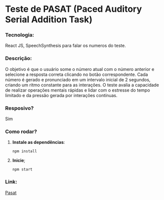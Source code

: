 # Teste de PASAT (Paced Auditory Serial Addition Task)


### Tecnologia:
React JS, SpeechSynthesis para falar os numeros do teste.


### Descrição:
O objetivo é que o usuário some o número atual com o número anterior e selecione a resposta correta clicando no botão correspondente. Cada número é gerado e pronunciado em um intervalo inicial de 2 segundos, criando um ritmo constante para as interações. O teste avalia a capacidade de realizar operações mentais rápidas e lidar com o estresse do tempo limitado e da pressão gerada por interações contínuas.


### Resposivo?
Sim


### Como rodar?
1. **Instale as dependências**:
   ```CMD
   npm install
2. **Inicie**;
   ```CMD
   npm start

### Link:
[Pasat](https://pasat.onrender.com)
